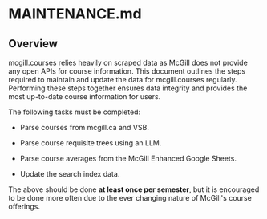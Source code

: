 # MAINTENANCE.md

## Overview

mcgill.courses relies heavily on scraped data as McGill does not provide any open APIs for course information. This document outlines the steps required to maintain and update the data for mcgill.courses regularly. Performing these steps together ensures data integrity and provides the most up-to-date course information for users.

The following tasks must be completed:

- Parse courses from mcgill.ca and VSB.

- Parse course requisite trees using an LLM.

- Parse course averages from the McGill Enhanced Google Sheets.

- Update the search index data.

The above should be done **at least once per semester**, but it is encouraged to be done more often due to the ever changing nature of McGill's course offerings.

